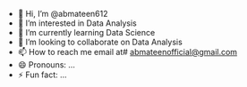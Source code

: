 - 👋 Hi, I’m @abmateen612
- 👀 I’m interested in Data Analysis
- 🌱 I’m currently learning Data Science
- 💞️ I’m looking to collaborate on Data Analysis
- 📫 How to reach me email at# abmateenofficial@gmail.com
- 😄 Pronouns: ...
- ⚡ Fun fact: ...

<!---
abmateen612/abmateen612 is a ✨ special ✨ repository because its `README.md` (this file) appears on your GitHub profile.
You can click the Preview link to take a look at your changes.
--->

